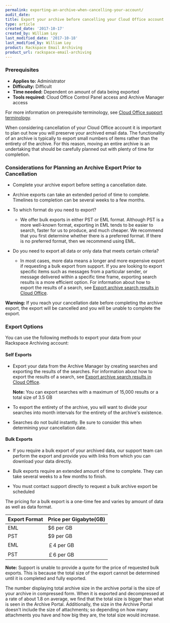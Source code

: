 ```yaml
---
permalink: exporting-an-archive-when-cancelling-your-account/
audit_date:
title: Export your archive before cancelling your Cloud Office account
type: article
created_date: '2017-10-17'
created_by: William Loy
last_modified_date: '2017-10-18'
last_modified_by: William Loy
product: Rackspace Email Archiving
product_url: rackspace-email-archiving
---
```


### Prerequisites

- **Applies to:** Administrator
- **Difficulty:** Difficult
- **Time needed:** Dependent on amount of data being exported
- **Tools required:**  Cloud Office Control Panel access and Archive Manager access

For more information on prerequisite terminology, see [Cloud Office support terminology](/how-to/cloud-office-support-terminology).

When considering cancellation of your Cloud Office account it is important to plan out how you will preserve your archived email data. The functionality of an archive is typically to export small numbers of items rather than the entirety of the archive. For this reason, moving an entire archive is an undertaking that should be carefully planned out with plenty of time for completion.

### Considerations for Planning an Archive Export Prior to Cancellation

- Complete your archive export before setting a cancellation date.
- Archive exports can take an extended period of time to complete. Timelines to completion can be several weeks to a few months.
- To which format do you need to export?

    - We offer bulk exports in either PST or EML format. Although PST is a more well-known format, exporting in EML tends to be easier to search, faster for us to produce, and much cheaper. We recommend that you first determine whether there is a preferred format. If there is no preferred format, then we recommend using EML.

- Do you need to export all data or only data that meets certain criteria?

    - In most cases, more data means a longer and more expensive export if requesting a bulk export from support. If you are looking to export specific items such as messages from a particular sender, or message delivered within a specific time frame, exporting search results is a more efficient option. For information about how to export the results of a search, see [Export archive search results in Cloud Office](/how-to/export-archive-search-results-in-cloud-office).

**Warning:** If you reach your cancellation date before completing the archive export, the export will be cancelled and you will be unable to complete the export.

### Export Options

You can use the following methods to export your data from your
Rackspace Archiving account:

#### Self Exports

-   Export your data from the Archive Manager by creating searches and
    exporting the results of the searches. For information about how to
    export the results of a search, see [Export archive search results
    in Cloud Office](/how-to/export-archive-search-results-in-cloud-office).

    **Note:** You can export searches with a maximum of 15,000 results or a total size of 3.5 GB

- To export the entirety of the archive, you will want to divide your searches into month intervals for the entirety of the archive's existence.

- Searches do not build instantly. Be sure to consider this when determining your cancellation date.

#### Bulk Exports
-   If you require a bulk export of your archived data, our support team can
    perform the export and provide you with links from which you can
    download your data directly.

- Bulk exports require an extended amount of time to complete. They can take several weeks to a few months to finish.

- You must contact support directly to request a bulk archive export be scheduled

The pricing for a bulk export is a one-time fee and varies by amount of data as well as data format.

|Export Format| Price per Gigabyte(GB)|
|---|---|
|EML| $6 per GB|
|PST| $9 per GB|
|EML| &#65505;4 per GB|
|PST| &#65505;6 per GB|

**Note:** Support is unable to provide a quote for the price of requested bulk exports. This is because the total size of the export cannot be determined until it is completed and fully exported.

The number displaying total archive size in the archive portal is the size of your archive in compressed form. When it is exported and decompressed at a rate of about 1.8 on average, we find that the total size is bigger than what is seen in the Archive Portal. Additionally, the size in the Archive Portal doesn't include the size of attachments; so depending on how many attachments you have and how big they are, the total size would increase.

